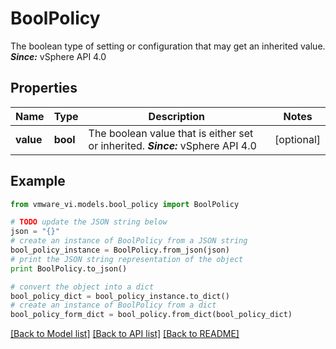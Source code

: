 # BoolPolicy

The boolean type of setting or configuration that may get an inherited value.  ***Since:*** vSphere API 4.0 

## Properties
Name | Type | Description | Notes
------------ | ------------- | ------------- | -------------
**value** | **bool** | The boolean value that is either set or inherited.  ***Since:*** vSphere API 4.0  | [optional] 

## Example

```python
from vmware_vi.models.bool_policy import BoolPolicy

# TODO update the JSON string below
json = "{}"
# create an instance of BoolPolicy from a JSON string
bool_policy_instance = BoolPolicy.from_json(json)
# print the JSON string representation of the object
print BoolPolicy.to_json()

# convert the object into a dict
bool_policy_dict = bool_policy_instance.to_dict()
# create an instance of BoolPolicy from a dict
bool_policy_form_dict = bool_policy.from_dict(bool_policy_dict)
```
[[Back to Model list]](../README.md#documentation-for-models) [[Back to API list]](../README.md#documentation-for-api-endpoints) [[Back to README]](../README.md)


